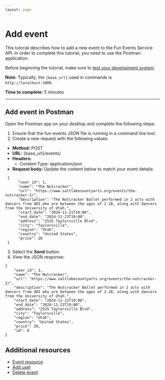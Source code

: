 ```yaml
---
layout: page
---
```


# Add event
This tutorial describes how to add a new event to the Fun Events Service API. In order to complete this tutorial, you need to use the Postman application.

Before beginning the tutorial, make sure to [test your development system](getting-started.md).

**Note:** Typically, the `{base_url}` used in commands is `http://localhost:3000`.

**Time to complete:** 5 minutes

---
## Add event in Postman

Open the Postman app on your desktop and complete the following steps:

1. Ensure that the fun-events JSON file is running in a command line tool.
2. Create a new request with the following values:
- **Method:** POST
- **URL:** {base_url}/events/
- **Headers:**
  - Content-Type: application/json
- **Request body:** Update the content below to match your event details:
```shell
 {
      "user_id": 1,
      "name": "The Nutcracker",
      "url": "https://www.saltlakecountyarts.org/events/the-nutcracker-2/",
      "description": "The Nutcracker Ballet performed in 2 acts with dancers from UDI who are between the ages of 2-18, along with dancers from the University of Utah.",
      "start_date": "2024-11-21T19:00",
      "end_date": "2024-11-23T19:00",
      "address": "2525 Taylorsville Blvd",
      "city": "Taylorsville",
      "region": "Utah",
      "country": "United States",
      "price": 20
 }
```

3. Select the **Send** button. 
4.  View the JSON response:
```shell
{
    "user_id": 1,
    "name": "The Nutcracker",
    "url": "https://www.saltlakecountyarts.org/events/the-nutcracker-2/",
    "description": "The Nutcracker Ballet performed in 2 acts with dancers from UDI who are between the ages of 2-18, along with dancers from the University of Utah.",
    "start_date": "2024-11-21T19:00",
    "end_date": "2024-11-23T19:00",
    "address": "2525 Taylorsville Blvd",
    "city": "Taylorsville",
    "region": "Utah",
    "country": "United States",
    "price": 20,
    "id": 6
}
```
## Additional resources

* [Event resource](../api/event.md)
* [Add user](add-user.md)
* [Delete event](delete-event.md)